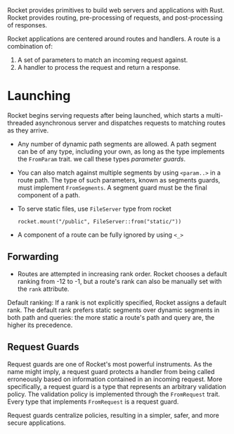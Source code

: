 Rocket provides primitives to build web servers and applications with Rust. Rocket provides routing, pre-processing of requests, and post-processing of responses.

Rocket applications are centered around routes and handlers. A route is a combination of:
1. A set of parameters to match an incoming request against.
2. A handler to process the request and return a response.



# Launching
Rocket begins serving requests after being launched, which starts a multi-threaded asynchronous server and dispatches requests to matching routes as they arrive.



* Any number of dynamic path segments are allowed. A path segment can be of any type, including your own, as long as the type implements the `FromParam` trait. we call these types *parameter guards*.


* You can also match against multiple segments by using `<param..>` in a route path. The type of such parameters, known as segments guards, must implement `FromSegments`. A segment guard must be the final component of a path.


* To serve static files, use `FileServer` type from rocket
  
  `rocket.mount("/public", FileServer::from("static/"))`

* A component of a route can be fully ignored by using `<_>`



## Forwarding

* Routes are attempted in increasing rank order. Rocket chooses a default ranking from -12 to -1, but a route's rank can also be manually set with the `rank` attribute.

Default ranking: If a rank is not explicitly specified, Rocket assigns a default rank. The default rank prefers static segments over dynamic segments in both path and queries: the more static a route's path and query are, the higher its precedence.

## Request Guards

Request guards are one of Rocket's most powerful instruments. As the name might imply, a request guard protects a handler from being called erroneously based on information contained in an incoming request. More specifically, a request guard is a type that represents an arbitrary validation policy. The validation policy is implemented through the `FromRequest` trait. Every type that implements `FromRequest` is a request guard.

Request guards centralize policies, resulting in a simpler, safer, and more secure applications.


